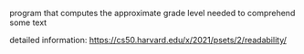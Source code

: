 program that computes the approximate grade level needed to comprehend some text


detailed information:
https://cs50.harvard.edu/x/2021/psets/2/readability/
